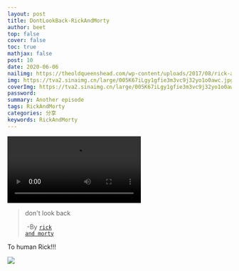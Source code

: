 ```yaml
---
layout: post
title: DontLookBack-RickAndMorty
author: beet
top: false
cover: false
toc: true
mathjax: false
post: 10
date: 2020-06-06
nailimg: https://theoldqueenshead.com/wp-content/uploads/2017/08/rick-and-morty-square.jpg
img: https://tva2.sinaimg.cn/large/005K67iLgy1gfie3m3vc9j32yo1o0awc.jpg
coverImg: https://tva2.sinaimg.cn/large/005K67iLgy1gfie3m3vc9j32yo1o0awc.jpg
password:
summary: Another episode
tags: RickAndMorty
categories: 分享
keywords: RickAndMorty
---
```

<video class="responsive-video" controls="">
                        <source src="https://tcxz.coding.net/api/share/download/a19cdb2c-f151-40ad-be0b-f48dbe57dca8" type="video/mp4">
                    </video>

> don't look back  
>
> ​				-By [<code>rick and morty</code>](https://www.youtube.com/watch?v=q_q7bsVQ5IQ)



To human Rick!!!

![](https://tva2.sinaimg.cn/large/005K67iLgy1gfie3m3vc9j32yo1o0awc.jpg)